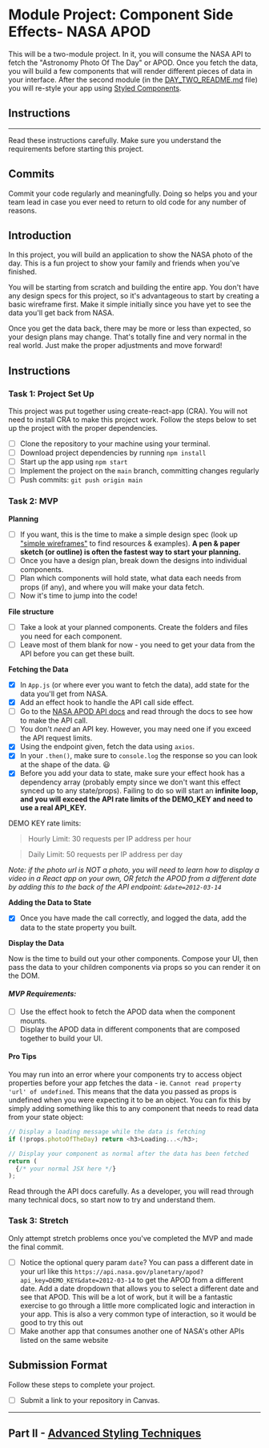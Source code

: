 # Module Project: Component Side Effects- NASA APOD

This will be a two-module project. In it, you will consume the NASA API to fetch the "Astronomy Photo Of The Day" or APOD. Once you fetch the data, you will build a few components that will render different pieces of data in your interface. After the second module (in the [DAY_TWO_README.md](DAY_TWO_README.md) file) you will re-style your app using [Styled Components](https://github.com/BloomInstituteOfTechnology/nasa-photo-of-the-day.git).

## Instructions

---

Read these instructions carefully. Make sure you understand the requirements before starting this project.

## Commits

Commit your code regularly and meaningfully. Doing so helps you and your team lead in case you ever need to return to old code for any number of reasons.

## Introduction

In this project, you will build an application to show the NASA photo of the day. This is a fun project to show your family and friends when you've finished.

You will be starting from scratch and building the entire app. You don't have any design specs for this project, so it's advantageous to start by creating a basic wireframe first. Make it simple initially since you have yet to see the data you'll get back from NASA.

Once you get the data back, there may be more or less than expected, so your design plans may change. That's totally fine and very normal in the real world. Just make the proper adjustments and move forward!

## Instructions

### Task 1: Project Set Up

This project was put together using create-react-app (CRA). You will not need to install CRA to make this project work. Follow the steps below to set up the project with the proper dependencies.

- [ ] Clone the repository to your machine using your terminal.
- [ ] Download project dependencies by running `npm install`
- [ ] Start up the app using `npm start`
- [ ] Implement the project on the `main` branch, committing changes regularly
- [ ] Push commits: `git push origin main`

### Task 2: MVP

**Planning**

- [ ] If you want, this is the time to make a simple design spec (look up ["simple wireframes"](https://www.google.com/search?q=simple+wireframes) to find resources & examples). **A pen & paper sketch (or outline) is often the fastest way to start your planning.**
- [ ] Once you have a design plan, break down the designs into individual components.
- [ ] Plan which components will hold state, what data each needs from props (if any), and where you will make your data fetch.
- [ ] Now it's time to jump into the code!

**File structure**

- [ ] Take a look at your planned components. Create the folders and files you need for each component.
- [ ] Leave most of them blank for now - you need to get your data from the API before you can get these built.

**Fetching the Data**

- [x] In `App.js` (or where ever you want to fetch the data), add state for the data you'll get from NASA.
- [x] Add an effect hook to handle the API call side effect.
- [ ] Go to the [NASA APOD API docs](https://api.nasa.gov/#apod) and read through the docs to see how to make the API call.
- [ ] You don't _need_ an API key. However, you may need one if you exceed the API request limits.
- [x] Using the endpoint given, fetch the data using `axios`.
- [x] In your `.then()`, make sure to `console.log` the response so you can look at the shape of the data. 😃
- [x] Before you add your data to state, make sure your effect hook has a dependency array (probably empty since we don't want this effect synced up to any state/props). Failing to do so will start an **infinite loop, and you will exceed the API rate limits of the DEMO_KEY and need to use a real API_KEY.**

DEMO KEY rate limits:

> Hourly Limit: 30 requests per IP address per hour

> Daily Limit: 50 requests per IP address per day

_Note: if the photo url is NOT a photo, you will need to learn how to display a video in a React app on your own, OR fetch the APOD from a different date by adding this to the back of the API endpoint: `&date=2012-03-14`_

**Adding the Data to State**

- [x] Once you have made the call correctly, and logged the data, add the data to the state property you built.

**Display the Data**

Now is the time to build out your other components. Compose your UI, then pass the data to your children components via props so you can render it on the DOM.

#### _MVP Requirements:_

- [ ] Use the effect hook to fetch the APOD data when the component mounts.
- [ ] Display the APOD data in different components that are composed together to build your UI.

#### Pro Tips

You may run into an error where your components try to access object properties before your app fetches the data - ie. `Cannot read property 'url' of undefined`. This means that the data you passed as props is undefined when you were expecting it to be an object. You can fix this by simply adding something like this to any component that needs to read data from your state object:

```js
// Display a loading message while the data is fetching
if (!props.photoOfTheDay) return <h3>Loading...</h3>;

// Display your component as normal after the data has been fetched
return (
  {/* your normal JSX here */}
);
```

Read through the API docs carefully. As a developer, you will read through many technical docs, so start now to try and understand them.

### Task 3: Stretch

Only attempt stretch problems once you've completed the MVP and made the final commit.

- [ ] Notice the optional query param `date`? You can pass a different date in your url like this `https://api.nasa.gov/planetary/apod?api_key=DEMO_KEY&date=2012-03-14` to get the APOD from a different date. Add a date dropdown that allows you to select a different date and see that APOD. This will be a lot of work, but it will be a fantastic exercise to go through a little more complicated logic and interaction in your app. This is also a very common type of interaction, so it would be good to try this out
- [ ] Make another app that consumes another one of NASA's other APIs listed on the same website

## Submission Format

Follow these steps to complete your project.

- [ ] Submit a link to your repository in Canvas.

----

## Part II - [Advanced Styling Techniques](DAY_TWO_README.md)
